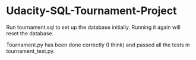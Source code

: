 # Udacity-SQL-Tournament-Project

Run tournament.sql to set up the database initially. Running it again will reset the database.

Tournament.py has been done correctly (I think) and passed all the tests in tournament_test.py. 
